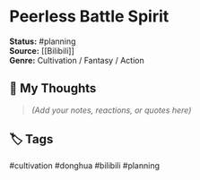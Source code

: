 # Peerless Battle Spirit

**Status:** #planning  
**Source:** [[Bilibili]]  
**Genre:** Cultivation / Fantasy / Action  

## 🧠 My Thoughts  
> _(Add your notes, reactions, or quotes here)_

## 🏷️ Tags  
#cultivation #donghua #bilibili #planning
